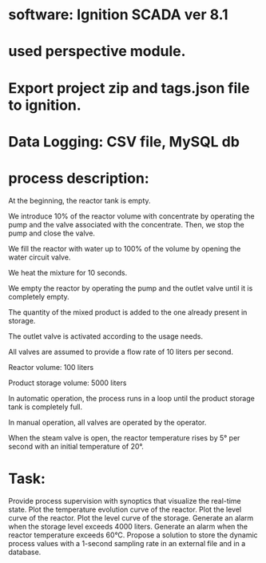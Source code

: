 # software: Ignition SCADA ver 8.1
# used perspective module.
# Export project zip and tags.json file to ignition.
# Data Logging: CSV file, MySQL db
# process description:
At the beginning, the reactor tank is empty.

We introduce 10% of the reactor volume with concentrate by operating the pump and the valve associated with the concentrate. Then, we stop the pump and close the valve.

We fill the reactor with water up to 100% of the volume by opening the water circuit valve.

We heat the mixture for 10 seconds.

We empty the reactor by operating the pump and the outlet valve until it is completely empty.

The quantity of the mixed product is added to the one already present in storage.

The outlet valve is activated according to the usage needs.

All valves are assumed to provide a flow rate of 10 liters per second.

Reactor volume: 100 liters

Product storage volume: 5000 liters

In automatic operation, the process runs in a loop until the product storage tank is completely full.

In manual operation, all valves are operated by the operator.

When the steam valve is open, the reactor temperature rises by 5° per second with an initial temperature of 20°.
# Task:
Provide process supervision with synoptics that visualize the real-time state.
Plot the temperature evolution curve of the reactor.
Plot the level curve of the reactor.
Plot the level curve of the storage.
Generate an alarm when the storage level exceeds 4000 liters.
Generate an alarm when the reactor temperature exceeds 60°C.
Propose a solution to store the dynamic process values with a 1-second sampling rate in an external file and in a database.






